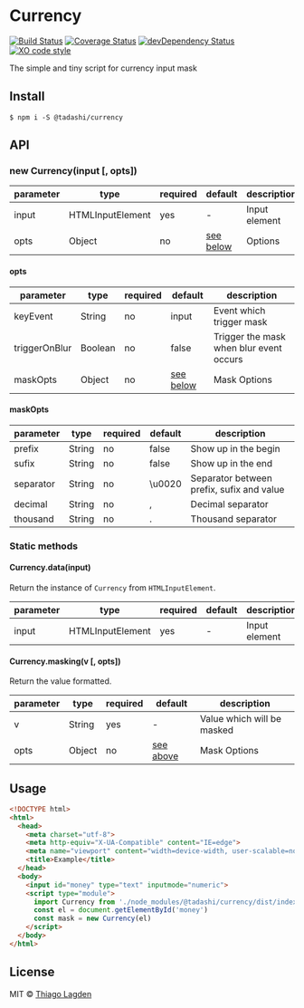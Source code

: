 # Currency

[![Build Status][ci-img]][ci]
[![Coverage Status][coveralls-img]][coveralls]
[![devDependency Status][devDep-img]][devDep]
[![XO code style][xo-img]][xo]

[ci-img]:        https://github.com/lagden/currency/workflows/Node.js%20CI/badge.svg
[ci]:            https://github.com/lagden/currency/actions?query=workflow%3A%22Node.js+CI%22
[coveralls-img]: https://coveralls.io/repos/github/lagden/currency/badge.svg?branch=main
[coveralls]:     https://coveralls.io/github/lagden/currency?branch=main
[devDep-img]:    https://david-dm.org/lagden/currency/dev-status.svg
[devDep]:        https://david-dm.org/lagden/currency#info=devDependencies
[xo-img]:        https://img.shields.io/badge/code_style-XO-5ed9c7.svg
[xo]:            https://github.com/sindresorhus/xo


The simple and tiny script for currency input mask


## Install

```
$ npm i -S @tadashi/currency
```

## API


### new Currency(input \[, opts\])

parameter      | type                 | required    | default                | description
-----------    | -------------------- | ----------- | -------------------    | ------------
input          | HTMLInputElement     | yes         | -                      | Input element
opts           | Object               | no          | [see below](#opts)     | Options


#### opts

parameter      | type                 | required    | default                | description
-----------    | -------------------- | ----------- | -------------------    | ------------
keyEvent       | String               | no          | input                  | Event which trigger mask
triggerOnBlur  | Boolean              | no          | false                  | Trigger the mask when blur event occurs
maskOpts       | Object               | no          | [see below](#maskOpts) | Mask Options


#### maskOpts

parameter      | type                 | required    | default                | description
-----------    | -------------------- | ----------- | -------------------    | ------------
prefix         | String               | no          | false                  | Show up in the begin
sufix          | String               | no          | false                  | Show up in the end
separator      | String               | no          | \u0020                 | Separator between prefix, sufix and value
decimal        | String               | no          | ,                      | Decimal separator
thousand       | String               | no          | .                      | Thousand separator


### Static methods


#### Currency.data(input)

Return the instance of `Currency` from `HTMLInputElement`.

parameter      | type                 | required    | default                | description
-----------    | -------------------- | ----------- | -------------------    | ------------
input          | HTMLInputElement     | yes         | -                      | Input element


#### Currency.masking(v \[, opts\])

Return the value formatted.

parameter      | type                 | required    | default                | description
-----------    | -------------------- | ----------- | -------------------    | ------------
v              | String               | yes         | -                      | Value which will be masked
opts           | Object               | no          | [see above](#maskOpts) | Mask Options



## Usage

```html
<!DOCTYPE html>
<html>
  <head>
    <meta charset="utf-8">
    <meta http-equiv="X-UA-Compatible" content="IE=edge">
    <meta name="viewport" content="width=device-width, user-scalable=no">
    <title>Example</title>
  </head>
  <body>
    <input id="money" type="text" inputmode="numeric">
    <script type="module">
      import Currency from './node_modules/@tadashi/currency/dist/index.js'
      const el = document.getElementById('money')
      const mask = new Currency(el)
    </script>
  </body>
</html>
```


## License

MIT © [Thiago Lagden](http://lagden.in)
